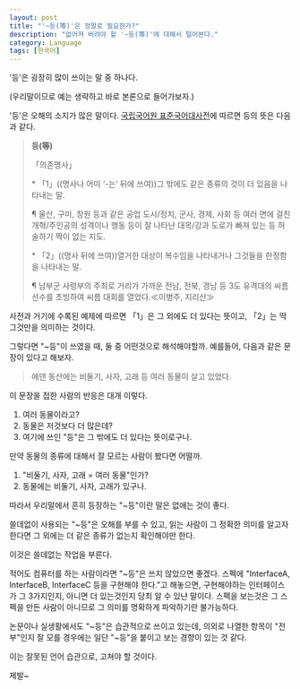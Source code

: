 ```yaml
---
layout: post
title: "'~등(等)'은 정말로 필요한가?"
description: "없어져 버려야 할 '~등(等)'에 대해서 털어본다."
category: Language
tags: [한국어]
---
```


'등'은 굉장히 많이 쓰이는 말 중 하나다.

(우리말이므로 예는 생략하고 바로 본론으로 들어가보자.)

'등'은 오해의 소지가 많은 말이다.
[국립국어원 표준국어대사전](http://stdweb2.korean.go.kr/search/View.jsp?idx=94658)에 따르면 등의 뜻은 다음과 같다.

> **등(等)**
>
> 「의존명사」
>
> \* 「1」((명사나 어미 ‘-는’ 뒤에 쓰여))그 밖에도 같은 종류의 것이 더 있음을 나타내는 말.
>
> ¶ 울산, 구미, 창원 등과 같은 공업 도시/정치, 군사, 경제, 사회 등 여러 면에 걸친 개혁/주인공의 성격이나 행동 등이 잘 나타난 대목/강과 도로가 빠져 있는 등 허술하기 짝이 없는 지도.
>
> \* 「2」((명사 뒤에 쓰여))열거한 대상이 복수임을 나타내거나 그것들을 한정함을 나타내는 말.
>
> ¶ 남부군 사령부의 주최로 거리가 가까운 전남, 전북, 경남 등 3도 유격대의 씨름 선수를 초빙하여 씨름 대회를 열었다.≪이병주, 지리산≫

사전과 거기에 수록된 예제에 따르면 「1」은 그 외에도 더 있다는 뜻이고, 「2」는 딱 그것만을 의미하는 것이다.

그렇다면 "~등"이 쓰였을 때, 둘 중 어떤것으로 해석해야할까.
예를들어, 다음과 같은 문장이 있다고 해보자.

> 에덴 동산에는 비둘기, 사자, 고래 등 여러 동물이 살고 있었다.

이 문장을 접한 사람의 반응은 대개 이렇다.

1. 여러 동물이라고?
2. 동물은 저것보다 더 많은데?
3. 여기에 쓰인 "등"은 그 밖에도 더 있다는 뜻이로구나.

만약 동물의 종류에 대해서 잘 모르는 사람이 봤다면 어떨까.

1. "비둘기, 사자, 고래 = 여러 동물"인가?
2. 동물에는 비둘기, 사자, 고래가 있구나.

따라서 우리말에서 흔히 등장하는 "~등"이란 말은 없애는 것이 좋다.

쓸데없이 사용되는 "~등"은 오해를 부를 수 있고, 읽는 사람이 그 정확한 의미를 알고자 한다면 그 외에는 더 같은 종류가 없는지 확인해야만 한다.

이것은 쓸데없는 작업을 부른다.

적어도 컴퓨터를 하는 사람이라면 "~등"은 쓰지 않았으면 좋겠다.
스펙에 "InterfaceA, InterfaceB, InterfaceC 등을 구현해야 한다."고 해놓으면, 구현해야하는 인터페이스가 그 3가지인지, 아니면 더 있는것인지 당최 알 수 있냔 말이다.
스펙을 보는것은 그 스펙을 만든 사람이 아니므로 그 의미를 명확하게 파악하기란 불가능하다.

논문이나 실생활에서도 "~등"은 습관적으로 쓰이고 있는데,
의외로 나열한 항목이 "전부"인지 잘 모를 경우에는 일단 "~등"을 붙이고 보는 경향이 있는 것 같다.

이는 잘못된 언어 습관으로, 고쳐야 할 것이다.

제발~